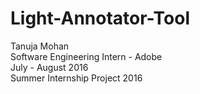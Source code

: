 # Light-Annotator-Tool
Tanuja Mohan          
Software Engineering Intern - Adobe          
July - August 2016              
Summer Internship Project 2016  
